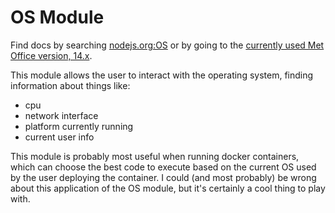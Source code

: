 # OS Module

Find docs by searching [nodejs.org:OS](https://www.google.com/search?q=nodejs.org:OS) or by going to the [currently used Met Office version, 14.x](https://nodejs.org/docs/latest-v14.x/api/os.html).

This module allows the user to interact with the operating system, finding information about things like:

- cpu
- network interface
- platform currently running
- current user info

This module is probably most useful when running docker containers, which can choose the best code to execute based on the current OS used by the user deploying the container. I could (and most probably) be wrong about this application of the OS module, but it's certainly a cool thing to play with.

